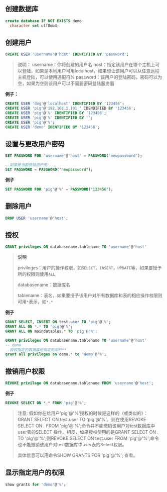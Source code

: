 ## 创建数据库

```sql
create database IF NOT EXISTS demo
  character set utf8mb4;
```

## 创建用户

```sql
CREATE USER 'username'@'host' IDENTIFIED BY 'password';
```

> 说明：
> username：你将创建的用户名
> host：指定该用户在哪个主机上可以登陆，如果是本地用户可用localhost，如果想让该用户可以从任意远程主机登陆，可以使用通配符%
> password：该用户的登陆密码，密码可以为空，如果为空则该用户可以不需要密码登陆服务器

**例子：**

```sql
CREATE USER 'dog'@'localhost' IDENTIFIED BY '123456';
CREATE USER 'pig'@'192.168.1.101_' IDENDIFIED BY '123456';
CREATE USER 'pig'@'%' IDENTIFIED BY '123456';
CREATE USER 'pig'@'%' IDENTIFIED BY '';
CREATE USER 'pig'@'%';
CREATE USER 'demo' IDENTIFIED BY '123456';
```

## 设置与更改用户密码

```sql
SET PASSWORD FOR 'username'@'host' = PASSWORD('newpassword');

--如果是当前登陆用户用:
SET PASSWORD = PASSWORD("newpassword");
```

**例子**

```sql
SET PASSWORD FOR 'pig'@'%' = PASSWORD("123456");
```

## 删除用户

```sql
DROP USER 'username'@'host';
```

## 授权

```sql
GRANT privileges ON databasename.tablename TO 'username'@'host'
```

> **说明**
>
> privileges：用户的操作权限，如`SELECT`，`INSERT`，`UPDATE`等，如果要授予所的权限则使用`ALL`
>
> databasename：数据库名
>
> tablename：表名，如果要授予该用户对所有数据库和表的相应操作权限则可用`*`表示，如`*.*`

**例子**

```sql
GRANT SELECT, INSERT ON test.user TO 'pig'@'%';
GRANT ALL ON *.* TO 'pig'@'%';
GRANT ALL ON maindataplus.* TO 'pig'@'%';

GRANT privileges ON databasename.tablename TO 'username'@'host'
-- demo
--授权指定的数据库给指定的用户**
grant all privileges on demo.* to 'demo'@'%';
```

## 撤销用户权限

```sql
REVOKE privilege ON databasename.tablename FROM 'username'@'host';
```

**例子**

```sql
REVOKE SELECT ON *.* FROM 'pig'@'%';
```

> 注意:
> 假如你在给用户'pig'@'%'授权的时候是这样的（或类似的）：GRANT SELECT ON test.user TO 'pig'@'%'，则在使用REVOKE SELECT ON *.* FROM 'pig'@'%';命令并不能撤销该用户对test数据库中user表的SELECT 操作。相反，如果授权使用的是GRANT SELECT ON *.* TO 'pig'@'%';则REVOKE SELECT ON test.user FROM 'pig'@'%';命令也不能撤销该用户对test数据库中user表的Select权限。
>
> 具体信息可以用命令SHOW GRANTS FOR 'pig'@'%'; 查看。

## 显示指定用户的权限

```sql
show grants for 'demo'@'%';
```